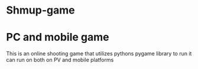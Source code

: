 # Shmup-game
# PC and mobile game
This is an online shooting game that utilizes pythons pygame library to run
it can run on both on PV and mobile platforms 
